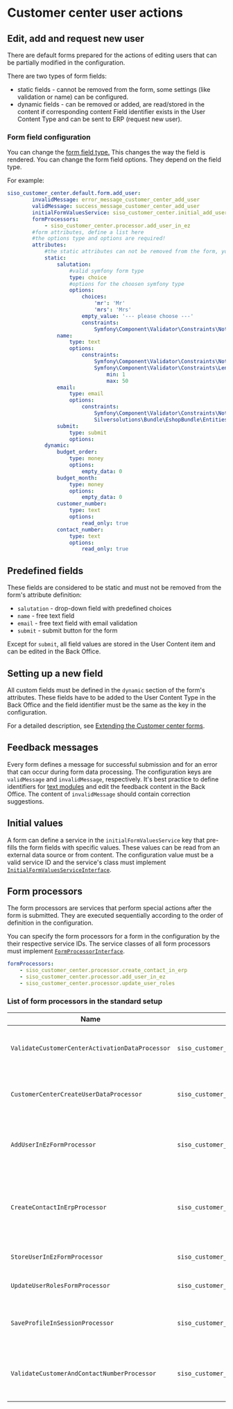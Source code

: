 # Customer center user actions

## Edit, add and request new user

There are default forms prepared for the actions of editing users that can be partially modified in the configuration.

There are two types of form fields:

- static fields - cannot be removed from the form, some settings (like validation or name) can be configured.
- dynamic fields - can be removed or added, are read/stored in the content if corresponding content Field identifier exists in the User Content Type and can be sent to ERP (request new user).

### Form field configuration

You can change the [form field type.](http://symfony.com/doc/3.4/reference/forms/types.html)
This changes the way the field is rendered.
You can change the form field options. They depend on the field type.

For example:

``` yaml
siso_customer_center.default.form.add_user:
        invalidMessage: error_message_customer_center_add_user
        validMessage: success_message_customer_center_add_user
        initialFormValuesService: siso_customer_center.initial_add_user_values_service
        formProcessors:
            - siso_customer_center.processor.add_user_in_ez
        #form attributes, define a list here
        #the options type and options are required!
        attributes:
            #the static attributes can not be removed from the form, you can simply configure the settings and constraints here
            static:
                salutation:
                    #valid symfony form type
                    type: choice
                    #options for the choosen symfony type
                    options:
                        choices:
                            'mr': 'Mr'
                            'mrs': 'Mrs'
                        empty_value: '--- please choose ---'
                        constraints:
                            Symfony\Component\Validator\Constraints\NotBlank:
                name:
                    type: text
                    options:
                        constraints:
                            Symfony\Component\Validator\Constraints\NotBlank:
                            Symfony\Component\Validator\Constraints\Length:
                                min: 1
                                max: 50
                email:
                    type: email
                    options:
                        constraints:
                            Symfony\Component\Validator\Constraints\NotBlank:
                            Silversolutions\Bundle\EshopBundle\Entities\Forms\Constraints\Email:
                submit:
                    type: submit
                    options:
            dynamic:
                budget_order:
                    type: money
                    options:
                        empty_data: 0
                budget_month:
                    type: money
                    options:
                        empty_data: 0
                customer_number:
                    type: text
                    options:
                        read_only: true
                contact_number:
                    type: text
                    options:
                        read_only: true
```

## Predefined fields

These fields are considered to be static and must not be removed from the form's attribute definition:

- `salutation` - drop-down field with predefined choices
- `name` - free text field
- `email` - free text field with email validation
- `submit` - submit button for the form

Except for `submit`, all field values are stored in the User Content item and can be edited in the Back Office.

## Setting up a new field

All custom fields must be defined in the `dynamic` section of the form's attributes.
These fields have to be added to the User Content Type in the Back Office and the field identifier must be the same as the key in the configuration.

For a detailed description, see [Extending the Customer center forms](../customer_center_cookbook.md#extending-the-customer-center-forms).

## Feedback messages

Every form defines a message for successful submission and for an error that can occur during form data processing.
The configuration keys are `validMessage` and `invalidMessage`, respectively.
It's best practice to define identifiers for [text modules](../../../translations/translations.md)
and edit the feedback content in the Back Office.
The content of `invalidMessage` should contain correction suggestions.

## Initial values

A form can define a service in the `initialFormValuesService` key that pre-fills the form fields with specific values.
These values can be read from an external data source or from content.
The configuration value must be a valid service ID and the service's class must implement [`InitialFormValuesServiceInterface`](../customer_center_api/initialformvaluesserviceinterface.md).

## Form processors

The form processors are services that perform special actions after the form is submitted.
They are executed sequentially according to the order of definition in the configuration.

You can specify the form processors for a form in the configuration by the their respective service IDs.
The service classes of all form processors must implement [`FormProcessorInterface`](../customer_center_api/formprocessorinterface.md).

``` yaml
formProcessors:
    - siso_customer_center.processor.create_contact_in_erp
    - siso_customer_center.processor.add_user_in_ez
    - siso_customer_center.processor.update_user_roles
```

### List of form processors in the standard setup

|Name|ID|Description|
|--- |--- |--- |
|`ValidateCustomerCenterActivationDataProcessor`|`siso_customer_center.validate_customer_center_activation`|Checks if the given user has Customer center enabled|
|`CustomerCenterCreateUserDataProcessor`|`siso_customer_center.customer_center_create_user`|Creates user and Company Content item in Customer center|
|`AddUserInEzFormProcessor`|`siso_customer_center.processor.add_user_in_ez`|Creates a new User Content item out of the posted form data|
|`CreateContactInErpProcessor`|`siso_customer_center.processor.create_contact_in_erp`|Sends a `CreateContact` request to ERP and assigns the contact number to the user|
|`StoreUserInEzFormProcessor`|`siso_customer_center.processor.store_user_form_in_ez`|Stores changed data in content|
|`UpdateUserRolesFormProcessor`|`siso_customer_center.processor.update_user_roles`|Changes user Roles in for posted data|
|`SaveProfileInSessionProcessor`|`siso_customer_center.processor.save_profile_in_session`|Stores changed user data of the current user in the session|
|`ValidateCustomerAndContactNumberProcessor`|`siso_customer_center.processor.validate_customer_and_contact_number`|Checks if the given customer and contact number are correct|
